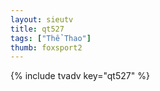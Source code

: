 ```yaml
--- 
layout: sieutv
title: qt527
tags: ["Thể Thao"]
thumb: foxsport2
---
```

{% include tvadv key="qt527" %} 
